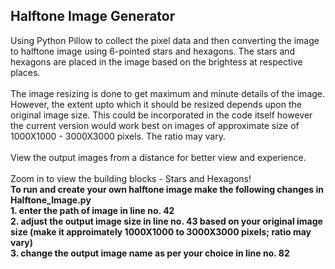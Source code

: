 <h2>Halftone Image Generator</h2>

Using Python Pillow to collect the pixel data and then converting the image to halftone image using 6-pointed stars and hexagons. The stars and hexagons are placed in the image based on the brightess at respective places.<br><br>
The image resizing is done to get maximum and minute details of the image. However, the extent upto which it should be resized depends upon the original image size. This could be incorporated in the code itself however the current version would work best on images of approximate size of 1000X1000 - 3000X3000 pixels. The ratio may vary.<br><br>
View the output images from a distance for better view and experience.<br><br>
Zoom in to view the building blocks - Stars and Hexagons!<br>
<b> To run and create your own halftone image make the following changes in Halftone_Image.py <br>
<t> 1. enter the path of image in line no. 42<br> 
<t> 2. adjust the output image size in line no. 43 based on your original image size (make it approimately 1000X1000 to 3000X3000 pixels; ratio may vary)<br>
<t> 3. change the output image name as per your choice in line no. 82
